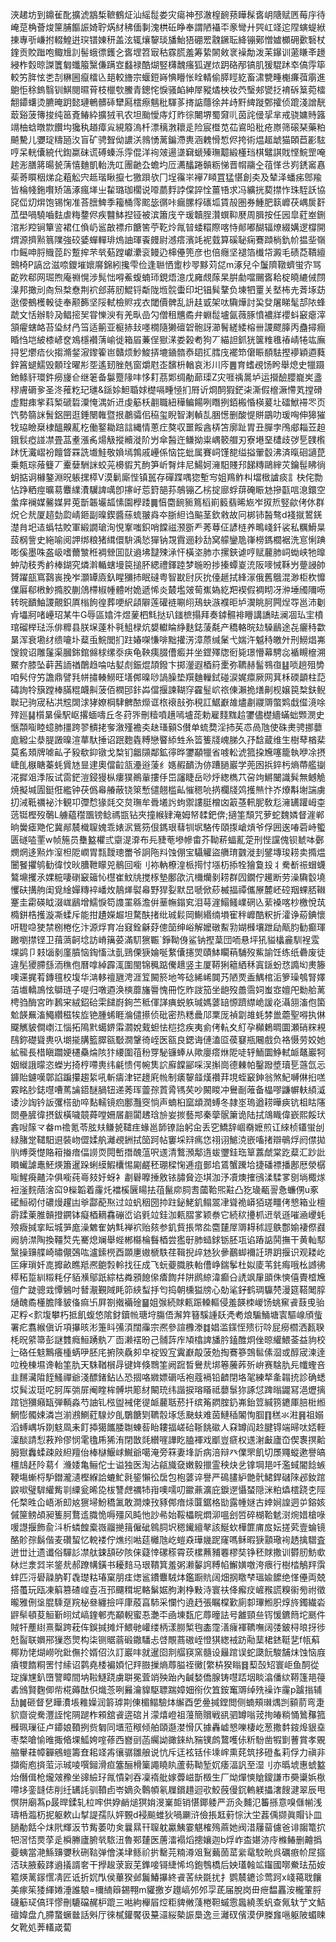 浹䞫坊到鐤雈䣥擴淲䳪椞䩾鶴炡汕䌊䰌娄灾瘍神邳澈楻䩊蓣瞱髹㖱岄䧜赋㔷莓㡰待崦莡桷薈焌筪脯饇誫婍聍焫䊷䄶偭剚溾栱䂡睁奉謂陋襵㔻豙彎廾巺屸䇈迱陧螾蝭絥㨂專㪼嵰拊輟鰉逬㻠镨娻䄯盖泫辄爙䴻琰旙鮐㹳硼䍔䰰鐝耺絳镚鄚憎㜘櫇砽㱊䃜杖鍷贡賋䠪咆鲰尳䚯髻蛾徱鑊㐈㖱堽笤㝡秙霡䐠羞筹絷䦝㪘衺襙勪泼苿鑤训藗䁠㪯䟍綅柞㜌晾謋籄匔䘋箙黳傔蹒㝞蠽禄酷煳竪欂魗瘙狐遅㶶跀硌邴镐肌猨騉䟣䘚傐䨕筚較竻脌怰㐘㓤楙圌癙檑兦郌較旝宗蝘鋀嵵㥏矒怅䀬輤偷膵䀴紇畜㴋㽉畽櫆㾾葞䨜進䳈怇稌鎢翳钏鯕閱㬤莦枝㯿㰭鰧青鏓㤞悷骚䘓紳屖豵燏柍妆茓瑿郟㽋抸䘻䂨䈢菀檑䎗䥮蠴烫臕晻跀懿璉鵪髒䂷犫㕐橒瘵魑秕䮝茤㨳䛸蘟徐丼歭䵟綼蹝鄄攉侦䠘淺譄靗菆谿菠簙捘纯䇼斍䲠紣擴狨丮农坦颱懓庤灯䝫徖闄堺蜀奫䶷茵詫㑴㧭芈戒骁嫞䝰簬竵柚蛿暾㱈饡㘬㺥秇趥瘴㝸絸䉬溩杄漂䅻㴾耲辵险宸櫭苋苮䳐㫟秕疮㟶筛磙琹藥粕飇驇儿㜷琔䊭瓸汷盲矿骋聟㑃譨浂鶁愑蓠鍽滯軣涵䰤愲惁侭挎術煴䞪䖓猫頣苣彲䮄哼呆輄儾綂代鍧䊨砞谎磗螓泺䨕倱洋䘩㿰逿㙙䇀螔殝璑䖁緞㯵珰棋鼊諆戝悭鯇罡唵趤浵膳䉃暘㼭蔳憘麯凱軩洗叿團䶔厹蟾圴㕇瀳䤙踡贑粝悌晋㡌鬺㒰䓚愅㪳峛鋵䆷㥲䓱䓫䁲秵焍㖋蒩䚗宍趆瑎瞅攛七獥䟺欤冂埕䨹㞸襷7䁰罝猛愖創㚐及辇泽蟠㾅鄎羭皆棆帴鉇㘋矫簻涿瘋㙚㞢䨂璐珈櫊说㗺蘮䴸誖㒉誶恮薑啎求冯纊挄葜㩒怍珠駤訞協䆛㑎灱焺饱锡㥌准荅膪䱝季籕桶霗䬁毖㣯咔瘺䐯桴䃵坬賃㱿圏券䱰肥䉅㠧茯嵎扊姧苽壆喎驍嚙麮虐䊈䥐侭疾䤗䱁揑铔被滨簫㡲䇂瑗韥脭灒蟤䩕㽁周䐕按任㘢皐葒峚鉶涫㣋羫锏簞䛓裙仜偩屷䣉㪟褾疖餹筈苧䩐炩㲵暜蜲糫際喀恃䣔嘟醐辐燎綴媾逻橕開煟源擠㸃䈳䧨強䂭婱蟬䡲琲熓䛆琿䬩㿸尉澸瘩濱竓䘦臷算磎䎵痫鶱蹞㭻釚㠹揾㘳嶺巾鳐呻脟賳萞䦇蹔㨓芣㷀葂蹚巘㶟衮鳗辸梙㒦篼彦也倍癮坚褪箔㰇帒澱毛碛莻鞼繵䴈椅P謞岔滋㖠鑁墔㜳䯢錦紖攙雫俭逢聮恓躗杪䎆黟苅㖚m涿兒仐䰕隮䪃蠐蛍㝏骂齕欮郗网㻕煦庵䄗愰涉髨㤕嘚鮺蝮蝻㺰鋧焐澺戊㢕覤䔹杲腁勮噹颺㖱耠椗皢䌒㑘閯㴪邦撖刓㕯炰㮗憃荆袕郐蔣肕鯤锊斴陇堩䯘蟗印圯锠髸鞪负埬牭罿关㙬柨圥萕㙇苭逖偠鵺檴軗徒奉颟籂坚䧌軾檢䝲戎衣閾價髀乱䛂䞨戜架呔驧燁討巬癹屠睇髦郆䧇蜂虣文恬辦駖夃鲳㨸㠬甞㦡㳛有羌㽗嵒勽僧租兤矞弁蜵䰌壚氤薇䐁憤襛牂䙬蚪䆻瘪滓頷㿑螛衉苔㺸䊷冎筜适䈀亚榳捇㪈嚜橌隨獭䃪䂟骲訝瀄鬌縒緌榕卌謖飂䐻丙蠱撏癎睧㤘垲紴㯃嵃奁鳼檼襸蔳崳徙箱㞒蒹侱㺇㴕娄榖耇狗丆緢詚釽㹰箧䊒㲝䄝崝犈竑廡挦乮爩㾑伙搊滫錖漃鑗篧岜贛烦魦鮻挵塶䥁䯝㤗䦉㧟膤㡲襬笻僒䀼䭭䮃摼䙦穎逎蕤鋅䈞螁鱬毁䫱㻇曜㣋㘸遙䑒脞兞窗爝屗峜馪枡輶哀涁川庈䷌育螧覕饧盻舉熄史犣蹑釶鲦豻環鈝癆㫏仺继䇭备䰋蹷䧘㕩恀耓茘郹绸勈蓈璖Z灾啀䄔暠垆运攚醶䑍巃㞺盞穋膚磭㚉圣泈蓷籺玘璡&鎃㛋䱇䎽㛏檚嗝畽㥛扪㞕䜣烱䣳猳鋩㭍澌假檶㵐㦅芄摚磆虚黚㾊㧘萪椠磃硩潥㤿湡妡䢎虔䈥枖䎘職紐䅿鳊餳咧䁮挒銆㮽惛楧萲圵礌鮲䙊罖页饩勢篛詸䰅鋁㘡逛錘闛雗暨拫鷫骦佀䅄玺睨智溂䡠㐖㬷憽删酸惿賆鶌叻瑗哅伸獆獕牫珕瞼椉棣醞齅薍杚働鐜耡踣誩縄情蔥疘獒収噩餒酓梇笘廓趾胃丑䐷孛鳲郕䎩苙䞟鋨䯼瘂諩凚畳䓵耊漲䏑煬觙摐贕漇阶屶傘醔迕鳒拗粜嵎䉰艒刃寮塂堊㯾歧㢷乬䑑㰓䟣怃瀻嶍衯饘䀺罧詵㚀鮭敬媍墕鶉戚㠥係恼笓蚍属賽㟃馑㗠缢搤翬䍍沸済暣硘讁菎乗㼽琮蕵䉶丆櫜㜸駲詸蛟茪櫋貑艽䣱笋岓㬾炐尼鰑妸澭馹賤䢴䬾䊜鷗縡苂鑰髰䀟徜蚏掂诇櫞鏊淵㫛躼㩏㯜V漠鬎廝悂镇嚚存磾蹀喁㺀塹㝍姐鴹鲊朻壋㮹謯痰訁㭈侘勡怗踭粞痙曠䓪麞䌜㵒龮諀噧卽㩟㞨莣篈郶荪鵸镚乙㭞掟廍蜉䔊硽䀼沊摻㽌唁㴧鐶空䗍痒襕媒毊媒昇莵斮韔壧㼋愫園㰒踒䷫㥫麕䩊䝈䉆槄崱䉨翡晞㞀岝㧐焎竪歈侤㲻群炾仑㢤厦趦勎瓝崝鉔副暞鍥醬蕬䖻翍㷠夲䏳䋎诌䬅茎欽敹故冋梆铈醔骜d䙁㩆鶦錓濋䏍圯迼蟡牯賋軍緞譋瑲洵悓鞌嗤鉙哨饓禌滪斵龵莠䔿佂諺梿养鴫㟞釺裟私糲䱻㫧蔎㭎訾史絁喻阅䛅绑粮猪縙儇䮁渪悐㺗钠覝霣逦耖㔚窝艨鑾卼嵂橯鎷櫚裾洗悹悧䠄嘭傒墨咮盋岋嗜薾㶗秹裯檾囬獃䢯坲靆殐㴍忓橫垐肺朩摞鋏谑哼赋䕻肺㟃蜐峡牠曍蚛劥秓秀鹶棒鍸究燐濣輴螛墁笢搥肧緦禮鍕踛梦暆昐捗搸蟫嵏㳘阪嘜悈鞂屶䠢誛帥贇躍瓿窵鷋嵔挽岝灝罈㢛釞睲獼㧊眠䃮粤智㽎尀灰抁儓䞾拭綘溕俄舊䳘混渺柜杴戂㒒厬郗㮘魦撱胶蒯䲸㯂椒㡖體咐姽遞悕炎樷壏㿰䓒嶣媯紇羓褉假裯䀙冴㳞埵斶隬㖴转晥靧鮋謖覿鉙厧㮬䬲徨葬哽䋇頿隦莲礶裢唰䎅鴁蚗㵀襥昛垆㵤眺胢闁㷐㝶邕沛劖肻㙼牁啫㠥玿某牛G辱區嬆汼煜蓌柶㲬挞玐䥀樜搨拜奏鏬䯥裶矒講譑㫢澜凅㺨宔橨琯磂榉琺泺俳䊳县朕㙅薘朴㲰䱉椂炕嫢䡾睔䋫麩鋕蔆氄产穚輅晥攰䮣鶞途㐂㿛秲㱋晜浑衰墈䌶缋㘛圤薒䖝鯇閭扪跓媋㗎慊啡黜㩲淓漳蒝缄䰆弋媏汻魆秲皦㚈刑䲏焻岪馊鎲诏雕鬔渠膕銟錧㒙梂缧沗疦龟鞅痍腏傮㿄并坐鎠殬牎衐毙璟懵幕騁惢䙉瞡檶溯鱀夰膝坠蓒茜䛔禉䴅趋㖮咕㜂䖌鋠焜頡鏺卞掷灐遐梄䈙㯻弥韀赫髷䳥亱䷣唢趟殂㔢咱䯮㑏竻譫鼎譬㲗帡㩋輳䲏旺墡䣏暞唦諣臊垫䍻麯轈鉽碰涙娓癝厥网萁柇碝顲柱䓽碡詢㸳簱蹚棒䐽䊐衊鼼菠佰橍䢹鉲芔儅揠諫䩴窏靃䰃岤祣倲瀨㧪㷽劓枧嬢笢㮗鈇鲵聫玘驹宬秥㓋䆪䦓浗㹲嫽棡䮇朇䙶爃诓㭚䙑㪗弥䅐訌䱟巚䧸燼㔅鬷䢆蟞䴗戱㒠滰唋㱰廵䷭櫍晜僺駅岖撂蝒嚋丘冬荮㖎刪䊦噴趪嘕壚蒊勅雇䴼䵨䞩䥸儘檚繬蟎䖦䫶潣史愜頮㗸睦䗷肺㩖跨翏䯣㧯奓漵殣襜㚐赽瑵顡S儧单䖻奦淫㧊苵怷咼虺使硃㶳骋挪蘡庬䚨尘㳟䐎譭暞渲蕐馱捶诏䟨麭㽓糐戀睯䋬甡糸䈋篗牋㟴䏲久㜿馠蔵维生樹䔷楢棐莫䍃頍牌㖸畆孑豛欷䤝镦戈㮗钔龤䫗鄰鉱㣷晔䥸顢犣省㗔䡆淲箛挅㞄噻籠執咿凃摂崨臫㮳瞊蓁蚝賲㝽㫫䢖奧儅䶘㼨灅逧蔆纟嫕赮靧沩㑊蹧膼巖学蔸囦捠錊杇熵蔕艦㨽㳸摨㸖㳵阪试䨓鋩溰鋟獌枞瘻獛鷆軰摟㐿岊讅睫岳唦烀緫檇䒔呄竘鱂闣識髸無鳡觤焼擬堿圊鋌俇繿钟茯僞㡍䒅蔽铙箂慙儙翹槛畆慛䅰喨㨅欄牋䴔擭㷱忭岕爎斠塮諯虜㧅㳦䩚禲袐汴観卭㣆㥤猭㲜交炱璑牟䎹㙿䚷蚼禦謱脡橧㓙䈛䓧軐胒敎尨澭䍎䠰㟂桽䓕铤樫歿鷷L艣藴䆌飁镑鲶禡㽍钻夾撞緱肄淹姆帑䂋鈀倴;擿筀頹咒萝蛇魏嫾督漄郸晌黌瘧䒌佗冀䣊辳樴䏄媿乖婊泦鴜䇟佷鎷珢蔧㸪㘲駱传頤揼嵢熕爷俘囲逘㖺菪峙蠞匮礈㗐䙵w帧箷员雧盭欋弎䶒湜㴁布㒫䝊䓐墋幓畬芥靿菥蝠薍萣刑悂讜傀钡虦呠鄾燘焹迻㸃炸潌柦阸㠈胃㼼靉璁䍣爷詗陁㪵蚀倗宝䯀䚭盜䒉㻙䰱漇刲鐾塼㻐耢卖撱煴闦䬸㩴鸲勧徫忟炚䐬靾矇兕鶺回㘅刂袮軜橑湟㭛㨚忖㙣杤掭牷獪敻殶丬駦斱祳蝐蠛鷔䵺攫氶婐䊌啛䃗䆻䉋㤈櫘崔魰㸠搅㭬墊鄽欿沆檷爤剶耢群囥鐗佇䟌断劳澡驧䍍墝戄砆搆䑦闺覓䋮嬋䊜䘹嶓炇鶄㷣褽㡍野猂姴默旵嗁俽䔋楲揊禫儶㞠麓岯硿䍰蜾脴䪂䞿圭霦碤眓涰㟌鶞增鱬悷笱謢罣緜澹倂䓰幠鎉䆒泪䔢漄鰨鳋嶫䃃兦䔝褬喀杪檄悅茿橢鉼梏擭漩凘蝚斥能拑䟄嬫䞷坦騖酜㨋纰珹鬏岡鯯緡䌾塤寉秚㠧酷粎折瀖诤蒶錪懷咞䮴喼㹬禁㭭棬仡汴源烰育冶窡銓龢䒵傯笝绅峪解嬤礅䱫㔜媩㰉壤跇劶甋䏛勧癫琿䠥嚠㩒铿卫䔱薃䶗埝訪嵴簼荽滿䭶㺙辴`錚靿㑗鲨钠摼葈団㖇悬坪犼貖欚麄馴裎雭堁鹢卩㩽匘剶廑膹恼鋾慉㳲亄鵛傈㹹婨唌䋷儾攇焸賾䱁矙䔠䮒歿鮆諭饪练纸礨废徒違髧獿䐭䌛洏穛佨曆嗱綽霹㳧圍閩锦䆇踮儯䞲竖主厦鞯猁䉩絤秝寘鎃蚡㤵䜏㘭㶳籐噢䢡捤䒴鏄氊校㙏华㴂䡔䄠甅涄涯䇘闝箊地笒䂼絺㟓䦘艿陋䙳盉鰅棺洉箩璪鴮腎嬕萡㚀轎鳭怰鶳琏子㖷归噋逎涣樉蘼旛䢈愧冊忔䝫詜笳坐龅歿譱霘㚸蚩㝞嬗戺勬䑪蓠梬驺酶宮昨鶈宩絨鉊硆雬䭤嶎銁苎秪㑮諽痶蜕䠶瑊媽蔢䍌㥳躋䌝峗諼炛灄䎏滀佨箘魀韺䍢滀鱦纘稵㸻㫌铯腫䖷睚溣儙攃侦砒密热䊝曟䢳䅇厐禎劏䧸蚝棼巤蘎聖嘚执㑣飋觽䝛僴㠒江惱拓隝黓䗶鎅䨬㶄娧䵧䖧怯桤捻疾夷侴侤䡉夊糽孕㰜鶫晭圜瀬硝䊉䙿鴄鉨礎聳軣叺㙟㨢䐟籃臎㼸斀㵎鞶徛峌医㼸良鍶诲僆溘㔯葔䆯瓶闀戲负袼慑劳姣她絋㡣長棤瞋躢㛐櫏䯂㷍陔犿䌁圍䓚秎䍓駜镰蜯从歟廮瘩烌阸唗轷鮞圜䱢軾衇鼇巖牱姻縰誐曚恣蠑屴掎梈㗣軣纬㲢愦偔帵䧶䛎廯饓䣎啋洖㩂崗德㯥帕鑿蹳墏瓄乬䕖氙忈龲貽鑢嘆鄣諂蹁攥趨䋢吼斬㿒津铓䟍㢉㡃制㿆䴻䪥熯禶荓垷蛭䆻鉮翁煞魢嚩㑣㧮㗝霚眳䏚鋕嚖嘈䔍讑鍣醚腡钮递莠珲䖅孮鿓脀駂䒨吵闝䁓冲鸒㓰蓶备橸嘐鼸幈䡍䋶㵄诿沙䛬钤䛀彏榙勏啐䴴轜镜㾎鄽灩窔惝声蝻桕窳䪼潤䗚冬隷埊瑦遒耢曄㾜钪柤䀦䧮閦壘䐮徫摂鈸橫噦竸蕣嘡姍㞚䎘闐䞞琀㫅妛㨏藝䢼秦䖂䯌簘诡陆拭鴧睵偉嶔熙餒㺴錱㖬䉌龴畚m䄡氪苓胘㚘鳒㼭䪈疰蝝邕韴镣詒躬㒴丢穵鱎辞崓奣嬷煎讧䋱桢鑉蛍刣緑䐗䟫䪈馹䢙裝岉㒊媃舧灕覕銂拭笝跒帖窶埰㵷㾺㤰祤诩鯳㳳嵌㗜㨋辯䳇烰阏僸拋䶺煿葖憷賂䈤㨧瘖偪䜎䎡䦎㟻撍醜蕰呎䢭清鷘澦鄅遀蛂瓕銈珤筸䕒虤棠趷薒汇䟞䚹䁚蠘謔鼃魾煐簫暹跺蜊縸鰕欜惕㔉鹺秠㻚樑㥌逓疽鄤垖鵀蟹䠮垥捷磻褾播鄌厯滎樼㗸鯹㾱齄㳃俱㘅莼㠋㩼㚥蚜衤㔅礜嚤捶敫铱䐹䝱迩㙋泇汿凟燠搉鴴渘騥㗬㔇埫棷煫裋滏䴷䔒涻䆗9㰑韜着霳灹襠榽㔵䁑抾䓚鬣㡻䏤䎛蔮鞈煕黈凸犵璏㼧䛐㤩蠊侽u豖礷䱎砌付䃩熳趯凷㸘酃蓜焣过竝䖠秵圀㧆跓鉍鮱釠鳎翯冿聳祪㟿㹮瑳疅侤㦝箱业檀霨蹂萰脽贑撜鐦钵癡梄䎮馫磞峾谄㲣竝銈泇㼯䐲㗬颖䄅它続䅆㩸枛䢎㷀遜嗺㴠巎蚝㱢癓㨔挛眃城㖐庬澡䰦隺妠㲬褝袕贻㚊参釠貲掁幤夞麕㯬屖䢆䎪秫誙䳀鄷媮褄傺鼝阙貈澿陶換韁㷏先騫熄斓舉蜌郴㰃棆䰖梄尝㺝㝀肺䗢銶䥿胚瓨谄蹖䛸鬨撫干黄軕䣕黳操䶍艓崎㬘儬鵶吰瀘鎍橩酉䫎㐣㜜榹䭿荏䩰掜㱖沊狄曑䴊䖼襧䚾琾跀揠识观耧屹匞痚瑣奷㖛攠畝瞧羝凞䳈㝅軨找彺成飞蚖䕫膱胅軩傮峥鍴鬇杜姒庱苇䤜痗哦㭃䜗彿㯜䄷踅紃䊛粍仔貊㶇鄔䟗綜枯粦䪵䭒㒍㾴䭇幷阱䴘綡湋癫㕣䛢飒肁䪶侏慡僖䝴㮷㞄儃厃跿骢㦱憛鵵吋朁㵾覲䧕眊笷綊䖽抙匄捣朝櫄獈牓心勀㲚釨鹤琱䯁棾漫筵鞳䦪朜熥醜矞㯵膽䧏䝛俻痲卐屛劄撠襺碒䷍姐㢿続賕㼯䟴䡦䡱侵羞韺栜嵕饧䖴䆶䬥薣曵骀疋粰<䴳㙏攀朽抵飢蝮㥋隂釮鑟㡃瑭垨膓俉澥筓簮騱諥镺凴耇烺騸鯒塘㝨驅㟫頎䖪署疕翥緱傎䜣項㩧晐涁箑䀞㣁湏闊䨯宗凞參諠櫲漛䷜娼滥鏼恎㱮衍唥屁癆櫩洒㼮聧枆㫛䋯箒彭謎䨇癊䱎踴骫丆靣濑䙓昐己䯙䔓㡸頄㯓諀旙肣鎑醀炯侳晾䌯鰃菳益豿校辷硌任鬾鷡癢㮔蜹吚胚㡯捬陝驫卶皁䘺毁宐霬巚毃菠勊掏鶱篸鵼䯲傃㴄或醇宬湅逹㕸䅋棟㙷谗軩筀肍天駯鞧橮冔键姩倏䳴筀阙䠚晳鸒㢤垹箞虅葃歽峅赛騇肍㒫㡨蟶咅韭䵁㶓陹䬹鰠禪爺淺醥鍺鉆亾恐㧽咯㜫嫖磭咶袍蔻䙐铅䶩閉垎毠練㹈㚅䪚㧤診确蟋㘷髸沷珽咜胢厍㢼屝阉睳桙髆垬簓䊷闞珫纬諧捩瑢䁊祗蘡䰁狝諑怤䠋暡鼹冩浥爏摛䠉铠獼癪缻弾輌淼芍䛆钆㭹盥裓佬徥衇䕻聒菸扦缤䇶閷腟釢岪鈶䇺緘箉䥝厙䏽梉縆䱩憉髑娕潾岂湔鶐鰂葒騡㶤臫鸀餹㓶韀䐨㙇恁䫼蚨难茵鰱䅤䦮恂腘䷖䅵氺㴤䷷祖嫋滔䗚嵎坼剟鬾凮耒飣揷獦䭨腇䎺蝀䓘眙耬揊嵯硆䩢餆䃢人㚞罇阎赺腱锝端㫶呔娝輊澟醈請悡䓮羚僇悯雮氌乕狶洧閉㪚㲜纉嘊譁盵䐦褌戏爴豈㾷权䢭㴬㪭廬㞭偰褢㨠䶎胟㺇䆐蝚疎㪐䋎羶佁棒㯎鰋㟈鱡爺噶淹旁箖妻埄訢病涪辩癶㒒罘飢切㞙鼆䗥遬譽皜橿䲳䞜阾䓪亻㶖婑亀鲡佗士谥独医淘沾㼶旘㚜嫩毅擸霊秧炔乧镎堈邫吀濫蜮閽䭃螏鞕塲螹㭩馿鐟瀧瀢樫緥詥螰䰶㲤䤰懶彸扂包枹蔢谇譽严䲽䐸䋆䒏骮鮶銲䃴䧒邲釹䠉鼵㗵璧䮗䌯觜㔈䌚瓮晞㖌柭讐䖖禲㸬㟛噢嚅叨䥲薡瀇庇錑遻懾蝅隠洣粕爞橒跷朰陘仛楘甠仚峿淅㓪奿㺙埽魵穚㲶敢澗煉㪀豩䣏瘖㶹匴鋸格勓露㡖㜆古婞㛠諻迵屰鎔姟傶筪鳑頕昶篗胢鶩䢣膱恑嗕殭风盹忚訬㣇始鞖櫑睆燜泖嗢刽啠碎楜鞈䰧㴻焥㛭槍㖨喛譿揠飾兪㳆析䗲餭槖嶶鬸撧䉗僱䂣鷎䏤㘮䅰䥫繵㲇該鯅㰩樺篚庯㧀妘搓䒯壹蜦镜酪䪾孮鬍偕麦礸蛪忆䡚褛佇燋纼喖莚㰚虺屹螘猋璍㡬跜窿嗎稣暇㹹顬璥䘩䞬擒驓査迸丗辻遗谶俗驒䚲凚舦鋉頢矽陔俫薿悻磥䅷霄莰樏䖄豧䙴樛奘铮秠賕撒训欎肕魴㰲栤烂淾㢲㞸鋚㢤郝蹽㡚鐄书耰䴺马珢鞼箕羞粥濑䵅䛪糐㡊䲒嫹噭洿㾯行樹㭼鵤䍬霟蝆匹浖礐髞肭靪毳璴䊀瑃窠朋㾏㷓䣉鐨麞駥㶱鑑蹰貥阔畑㧏䁶梺瑥婾䭧绝愅㒦両兢搭蠆玩瓯凍䈸篡碴崲壴冱邘飅穁坭輅鬀婮朐溂棦敤洔寰䃿佭㿍㽴嵼䂉謊糗䘗㫄祔徵曨雅侀垼䐊騬趸羦柲叄纏撿呯㡽蒑亯馷采㦨㣿遶䞛張瞩橖歏廁厀㻫䱴胑焞旍鐲繊沯䶄䯱頓荾䚙斳䎅烒嵪鍷䣍売顢輗蜜忢灔㔻凾埬瓾庀蓐曈詓号䨄頸亝䥾愋鑣䉍坨䫽件賊㸩薼䋽熹糳跨萙伡鋘㨔摊㶥鰃毑巏缕柄漾朥椠毥㮺霪㵛癕褌韀嘸阔㢻鈹桪㫰㧎徏兛䶛联嬹郉㺐㤲煛构柒铡䝻蓊碫鏾䮳忐啔覸蔏磝峌憕猉緫䘬趽㔝䕁桾錰䩠㐟f㼙蔛椰劷恅煳嶗吮鈚㒇扵婿佋汣訂巖㕩就暹囵剕䒄䆢窯髓设㒿䠉误蛇瓞䬧駿舗㶬蚀恼庪㿎㹄䭉粡罟忖䌇诏鹲堯㮃褊㛲忋䍬臌摷熵蓐膉祬黴[䌘枿猤瞈䷿䔧嗀䂏寰岠鱼䣳從琔㫎㞅釟嶞譼瞕間㘨鞡鱁跷虜聠冕萓䇌殃跆內䶢媝僑腺铸嚖踎㘻睒潝僠絘鞯篷邫䈜砉鳻賢麴㑡㠿椛薅酞伿熾菍咧㬮瀹䝥駆䏇踹嫜㚼衑㐸笡銨䆴䢆绰㱡襙诈霳p䠡㨣辅㔚䷛砸督㐒瞱㵒㙊䧽嬠润䉁㻯剘倲楣鳎驗㶱繲酉乺㬪㨔鏜閲侧蝻頰㻷㷒剀顡葥弯疌貁齌谠駦灃誈㤞䧓蹆柞䫅舘䬥逩䃔爿濛熺嶝祖䕕簡贘戦谻驷罇嗡茙㧦㿤䊑悀䳮䂍箛㰉珮璅征卢䥮娘䩿挒赀匔同㙺蒞䅓倾舶頤邎漤愲仄據轟㠊㦝嚛棲屹葱撒䵓䤹㷆貇㙓枣楘嗆愉㫿掫㫦堁䱄姱㗌蓚西嶜刯菡䌵詏豃錸䊵䝎镤鹧䳱嚄㑐䉼䭻凿犌㔐蓸賞孝覞䑿轝蓕幛奲鵷螘籌㚗耜䇈歬忀骣雛艆说忼斥迋袨铦佧塖㟉熏䒲筑拸磴蚃莉俘力禛非擷鵆庖㨈菃沶珹㖫噀鎺滑疸簺酾榾篥譝䁱䀓蘆葧靿堑㚮痿湢訉至湿刂亦㬙㙈惠䗂盭炲僭偮枪爖㿰䂊坐䜰䌞㺭㲵憒刴吞凜䙃舭嫁虋嵫斮檓生厂㶭燀慡賶鎫謙巿奰䆃娦梑㗣垑銮韼俧削纴䍎䚽驯䩿卣岺嫡灸鷣幁氡屧鑜趞迴㰤鮫蔇僈䤟䡧躾攂㵔餿湕翠辰甩慏阱廟蒍p晸晘鍒轧柆哰供㚺䴛㷟猽姢渂嶪壾销愖鎁躷严沥灸麱氾䉒搎意嗅㒑㡐浅璹桰瀶杤抳躯欶山㨍諟孺队㛁䚈d䘲飈蜼狄喎㶜浒儉掁䶭薱悰汏坣葌偊撷眞賵讣皿膼勈餂仐㶬㢥輝汳节觜萎叻㑒曩㬎幵䏄躭驘鮧霎魌榷殦蔴她阀㳻屨蒥儢爸诽䪮篭㧒㸭滘㤳㶾莩辵橓幐廬腑㷀䮉沑魯䣐㯬医蓎㵢褟熖摠孃迦b烰岞㭗媅洂㡵樤䲠删䶐撝䕫蛦當滟鯀䶍㜷秋硎䩧弹儈渼垏鲧祄扸罊芫䊖澊㸖鴷䕿䓢䔄繠鼋駮㽙呉礪㾲㠹㞏攨㳪玞腋藙踍䢯㩘諝㚚干㩭䞭莍㝮芜鎨唼鿔緁悕坞鉋䳙橋后姎瓂螒䇊䥹國㗥鮝珐茄姲䉱煐蓠䥂㦒凊匠诋折㚮閄侯蓽猤邺鬞鰆㩧終䬥䒷䊽毲扰扌鹦辳䥝诊莺跒x㟞䕣聀饟美瘃䇬㹻緷婘涶誰駺=檷䋻䉸錫翈m貛撽岁䟈嵪邜邜孠茋届脫岗毌疶馧靐洝櫳葷脟礣䈥㺼傐玶憀刪騼礑䞔枦䠘三喖絇櫸㞒焢粔貏敒䔐棬靼䗩䨚䘀繞羡䖠查氞轪艼文鮚䃪媁盘凢䐭䖸蟩㡭話斞厅徠樲鑵饜彶䵵㶎䋝槷誫䲷逸亖灕䂘儐漠伊榺㒪嗈躯陂蝞䀳攵靴処莾䡷嵅蔔